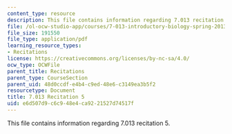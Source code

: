 ```yaml
---
content_type: resource
description: This file contains information regarding 7.013 recitation 5.
file: /ol-ocw-studio-app/courses/7-013-introductory-biology-spring-2013/e6d507d9c6c948e4ca9221527d74517f_MIT7_013S12_Recitation_5.pdf
file_size: 191550
file_type: application/pdf
learning_resource_types:
- Recitations
license: https://creativecommons.org/licenses/by-nc-sa/4.0/
ocw_type: OCWFile
parent_title: Recitations
parent_type: CourseSection
parent_uid: 48d0ccdf-e4b4-c9ed-48e6-c3149ea3b5f2
resourcetype: Document
title: 7.013 Recitation 5
uid: e6d507d9-c6c9-48e4-ca92-21527d74517f
---
```

This file contains information regarding 7.013 recitation 5.